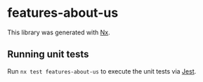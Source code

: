 # features-about-us

This library was generated with [Nx](https://nx.dev).

## Running unit tests

Run `nx test features-about-us` to execute the unit tests via [Jest](https://jestjs.io).
